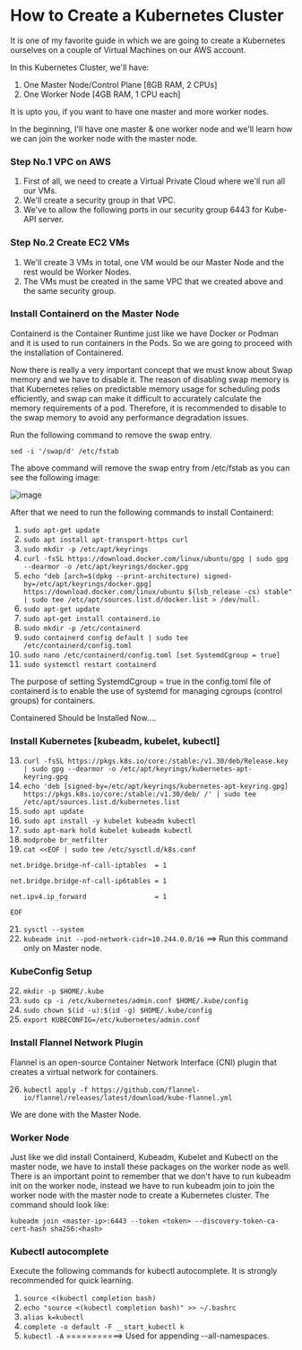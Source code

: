 # How to Create a Kubernetes Cluster

It is one of my favorite guide in which we are going to create a Kubernetes ourselves on a couple of Virtual Machines on our AWS account.

In this Kubernetes Cluster, we'll have:

1. One Master Node/Control Plane [8GB RAM, 2 CPUs]
2. One Worker Node [4GB RAM, 1 CPU each]

It is upto you, if you want to have one master and more worker nodes.

In the beginning, I'll have one master & one worker node and we'll learn how we can join the worker node with the master node.


### Step No.1 VPC on AWS

1. First of all, we need to create a Virtual Private Cloud where we'll run all our VMs.
2. We'll create a security group in that VPC.
3. We've to allow the following ports in our security group 6443 for Kube-API server.


### Step No.2 Create EC2 VMs

1. We'll create 3 VMs in total, one VM would be our Master Node and the rest would be Worker Nodes.
2. The VMs must be created in the same VPC that we created above and the same security group.

### Install Containerd on the Master Node 

Containerd is the Container Runtime just like we have Docker or Podman and it is used to run containers in the Pods. So we are going to proceed with the installation of Containered.

Now there is really a very important concept that we must know about Swap memory and we have to disable it. The reason of disabling swap memory is that Kubernetes relies on predictable memory usage for scheduling pods efficiently, and swap can make it difficult to accurately calculate the memory requirements of a pod. Therefore, it is recommended to disable to the swap memory to avoid any performance degradation issues.

Run the following command to remove the swap entry.

`sed -i '/swap/d' /etc/fstab`

The above command will remove the swap entry from /etc/fstab as you can see the following image:

![image](https://user-images.githubusercontent.com/21220549/218764601-77bf10ec-15e9-4cad-9e76-781cb31ab315.png)

After that we need to run the following commands to install Containerd:

1. `sudo apt-get update`
2. `sudo apt install apt-transport-https curl`
3. `sudo mkdir -p /etc/apt/keyrings`
4. `curl -fsSL https://download.docker.com/linux/ubuntu/gpg | sudo gpg --dearmor -o /etc/apt/keyrings/docker.gpg`
5. `echo "deb [arch=$(dpkg --print-architecture) signed-by=/etc/apt/keyrings/docker.gpg] https://download.docker.com/linux/ubuntu $(lsb_release -cs) stable" | sudo tee /etc/apt/sources.list.d/docker.list > /dev/null.`
6. `sudo apt-get update`
7. `sudo apt-get install containerd.io`
8. `sudo mkdir -p /etc/containerd`
9. `sudo containerd config default | sudo tee /etc/containerd/config.toml`
10. `sudo nano /etc/containerd/config.toml [set SystemdCgroup = true]`
11. `sudo systemctl restart containerd`


The purpose of setting SystemdCgroup = true in the config.toml file of containerd is to enable the use of systemd for managing cgroups (control groups) for containers.

Containered Should be Installed Now....


### Install Kubernetes [kubeadm, kubelet, kubectl]

13. `curl -fsSL https://pkgs.k8s.io/core:/stable:/v1.30/deb/Release.key | sudo gpg --dearmor -o /etc/apt/keyrings/kubernetes-apt-keyring.gpg`
14. `echo 'deb [signed-by=/etc/apt/keyrings/kubernetes-apt-keyring.gpg] https://pkgs.k8s.io/core:/stable:/v1.30/deb/ /' | sudo tee /etc/apt/sources.list.d/kubernetes.list`
15. `sudo apt update`
16. `sudo apt install -y kubelet kubeadm kubectl`
17. `sudo apt-mark hold kubelet kubeadm kubectl`
18. `modprobe br_netfilter`
19. `cat <<EOF | sudo tee /etc/sysctl.d/k8s.conf`

`net.bridge.bridge-nf-call-iptables  = 1`

`net.bridge.bridge-nf-call-ip6tables = 1`

`net.ipv4.ip_forward                 = 1`

`EOF`

21. `sysctl --system`
22.  `kubeadm init --pod-network-cidr=10.244.0.0/16` ==> Run this command only on Master node.

### KubeConfig Setup

22. `mkdir -p $HOME/.kube`
23. `sudo cp -i /etc/kubernetes/admin.conf $HOME/.kube/config`
24. `sudo chown $(id -u):$(id -g) $HOME/.kube/config`
25. `export KUBECONFIG=/etc/kubernetes/admin.conf`

### Install Flannel Network Plugin

Flannel is an open-source Container Network Interface (CNI) plugin that creates a virtual network for containers.

26. `kubectl apply -f https://github.com/flannel-io/flannel/releases/latest/download/kube-flannel.yml`

We are done with the Master Node.

### Worker Node

Just like we did install Containerd, Kubeadm, Kubelet and Kubectl on the master node, we have to install these packages on the worker node as well. There is an important point to remember that we don't have to run kubeadm init on the worker node, instead we have to run kubeadm join to join the worker node with the master node to create a Kubernetes cluster. The command should look like:

`kubeadm join <master-ip>:6443 --token <token> --discovery-token-ca-cert-hash sha256:<hash>`

### Kubectl autocomplete

Execute the following commands for kubectl autocomplete. It is strongly recommended for quick learning.

1. `source <(kubectl completion bash)`
2. `echo "source <(kubectl completion bash)" >> ~/.bashrc`
3. `alias k=kubectl`
4. `complete -o default -F __start_kubectl k`
5. `kubectl -A`        ===========>    Used for appending --all-namespaces.
